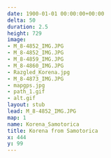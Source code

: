 ```yaml
---
date: 1900-01-01 00:00:00+00:00
delta: 50
duration: 2.5
height: 729
image:
- M_8-4852_IMG.JPG
- M_8-4852_IMG.JPG
- M_8-4859_IMG.JPG
- M_8-4860_IMG.JPG
- Razgled_Korena.jpg
- M_8-4873_IMG.JPG
- mapgps.jpg
- path_1.gif
- alt.gif
layout: stub
lead: M_8-4852_IMG.JPG
map: 1
name: Korena_Samotorica
title: Korena from Samotorica
x: 444
y: 99
---
```

